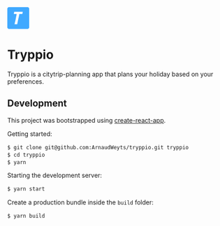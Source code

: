 <img src="concept/icon.svg" width="50px">

# Tryppio

Tryppio is a citytrip-planning app that plans your holiday based on your preferences.

## Development

This project was bootstrapped using [create-react-app](https://github.com/facebook/create-react-app).

Getting started:

```sh
$ git clone git@github.com:ArnaudWeyts/tryppio.git tryppio
$ cd tryppio
$ yarn
```

Starting the development server:

```sh
$ yarn start
```

Create a production bundle inside the `build` folder:

```sh
$ yarn build
```
